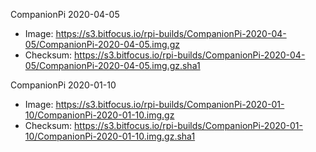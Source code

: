 CompanionPi 2020-04-05
* Image: https://s3.bitfocus.io/rpi-builds/CompanionPi-2020-04-05/CompanionPi-2020-04-05.img.gz
* Checksum: https://s3.bitfocus.io/rpi-builds/CompanionPi-2020-04-05/CompanionPi-2020-04-05.img.gz.sha1

CompanionPi 2020-01-10
* Image: https://s3.bitfocus.io/rpi-builds/CompanionPi-2020-01-10/CompanionPi-2020-01-10.img.gz
* Checksum: https://s3.bitfocus.io/rpi-builds/CompanionPi-2020-01-10/CompanionPi-2020-01-10.img.gz.sha1